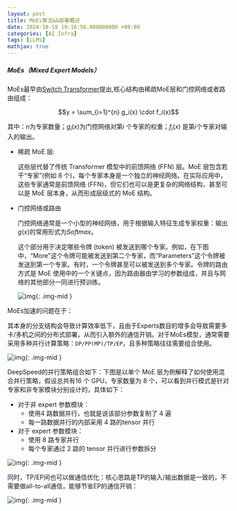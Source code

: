 ```yaml
---
layout: post
title: MoEs算法&&部署概述
date: 2024-10-19 19:16:50.000000000 +09:00
categories: [AI Infra]
tags: [LLMs]
mathjax: true
---
```



##### MoEs（Mixed Expert Models）

MoEs最早由[Switch Transformer](https://arxiv.org/abs/2101.03961)提出,核心结构由稀疏MoE层和门控网络或者路由组成：

$$y = \sum_{i=1}^{n} g_i(x) \cdot f_i(x)$$

其中：$n$为专家数量；$g_i(x)$为门控网络对第$i$ 个专家的权重；$f_i(x)$ 是第$i$个专家对输入的输出。

- 稀疏 MoE 层:

  这些层代替了传统 Transformer 模型中的前馈网络 (FFN) 层。MoE 层包含若干“专家”(例如 8 个)，每个专家本身是一个独立的神经网络。在实际应用中，这些专家通常是前馈网络 (FFN)，但它们也可以是更复杂的网络结构，甚至可以是 MoE 层本身，从而形成层级式的 MoE 结构。

- 门控网络或路由

  门控网络通常是一个小型的神经网络，用于根据输入特征生成专家权重：输出$g(x)$的常用形式为$Softmax$。

  这个部分用于决定哪些令牌 (token) 被发送到哪个专家。例如，在下图中，“More”这个令牌可能被发送到第二个专家，而“Parameters”这个令牌被发送到第一个专家。有时，一个令牌甚至可以被发送到多个专家。令牌的路由方式是 MoE 使用中的一个关键点，因为路由器由学习的参数组成，并且与网络的其他部分一同进行预训练。
  
  ![img](https://cdn.jsdelivr.net/gh/ZhengWG/Imgs_blog//2024-10-19-MoEs%25E7%25AE%2597%25E6%25B3%2595&&%25E9%2583%25A8%25E7%25BD%25B2%25E6%25A6%2582%25E8%25BF%25B0/%E5%A4%A7%E6%A8%A1%E5%9E%8B%E6%8E%A8%E7%90%86%E6%8A%80%E6%9C%AF%E6%A0%88_20240922_195012.png){: .img-mid }

MoEs加速的问题在于：

其本身的分支结构会导致计算效率低下，且由于Experts数目的增多会导致需要多卡/多机之间的分布式部署，从而引入额外的通信开销。对于MoEs模型，通常需要采用多种并行计算策略：`DP/PP(MP)/TP/EP`，且多种策略往往需要组合使用。 

![img](https://cdn.jsdelivr.net/gh/ZhengWG/Imgs_blog//2024-10-19-MoEs%25E7%25AE%2597%25E6%25B3%2595&&%25E9%2583%25A8%25E7%25BD%25B2%25E6%25A6%2582%25E8%25BF%25B0/%E5%A4%A7%E6%A8%A1%E5%9E%8B%E6%8E%A8%E7%90%86%E6%8A%80%E6%9C%AF%E6%A0%88_20240922_195814.png){: .img-mid }

DeepSpeed的并行策略组合如下：下图是以单个 MoE 层为例解释了如何使用混合并行策略，假设总共有16 个 GPU，专家数量为 8 个，可以看到并行模式是针对专家和非专家模块分别设计的，具体如下：

-   对于非 expert 参数模块：
    -   使用4 路数据并行，也就是说该部分参数复制了 4 遍
    -   每一路数据并行的内部采用 4 路的tensor 并行
-   对于 expert 参数模块：
    -   使用 8 路专家并行
    -   每个专家通过 2 路的 tensor 并行进行参数拆分

![img](https://cdn.jsdelivr.net/gh/ZhengWG/Imgs_blog//2024-10-19-MoEs%25E7%25AE%2597%25E6%25B3%2595&&%25E9%2583%25A8%25E7%25BD%25B2%25E6%25A6%2582%25E8%25BF%25B0/%E5%A4%A7%E6%A8%A1%E5%9E%8B%E6%8E%A8%E7%90%86%E6%8A%80%E6%9C%AF%E6%A0%88_20240922_200026.png){: .img-mid }

同时，TP/EP间也可以做通信优化：核心思路是TP的输入/输出数据是一致的，不需要做all-to-all通信，能够节省EP的通信开销：

![img](https://cdn.jsdelivr.net/gh/ZhengWG/Imgs_blog//2024-10-19-MoEs%25E7%25AE%2597%25E6%25B3%2595&&%25E9%2583%25A8%25E7%25BD%25B2%25E6%25A6%2582%25E8%25BF%25B0/%E5%A4%A7%E6%A8%A1%E5%9E%8B%E6%8E%A8%E7%90%86%E6%8A%80%E6%9C%AF%E6%A0%88_20240922_200256.png){: .img-mid }

